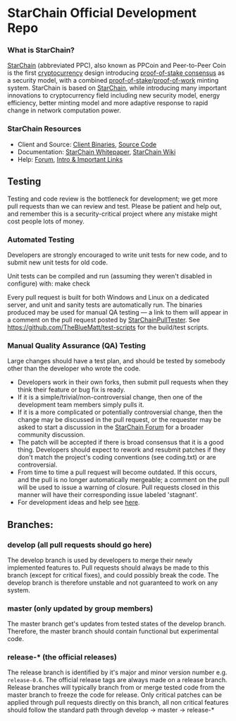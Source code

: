 
StarChain Official Development Repo
==================================





### What is StarChain?
[StarChain](https://StarChain.net) (abbreviated PPC), also known as PPCoin and Peer-to-Peer Coin is the first [cryptocurrency](https://en.wikipedia.org/wiki/Cryptocurrency) design introducing [proof-of-stake consensus](https://StarChain.net/assets/paper/StarChain-paper.pdf) as a security model, with a combined [proof-of-stake](https://StarChain.net/assets/paper/StarChain-paper.pdf)/[proof-of-work](https://en.wikipedia.org/wiki/Proof-of-work_system) minting system. StarChain is based on [StarChain](https://StarChain.org), while introducing many important innovations to cryptocurrency field including new security model, energy efficiency, better minting model and more adaptive response to rapid change in network computation power.

### StarChain Resources
* Client and Source:
[Client Binaries](https://StarChain.net/download),
[Source Code](https://github.com/StarChain/StarChain)
* Documentation: [StarChain Whitepaper](https://StarChain.net/whitepaper),
[StarChain Wiki](https://github.com/StarChain/StarChain/wiki)
* Help: 
[Forum](https://talk.StarChain.net),
[Intro & Important Links](https://talk.StarChain.net/t/what-is-StarChain-intro-important-links/2889)

Testing
-------

Testing and code review is the bottleneck for development; we get more pull
requests than we can review and test. Please be patient and help out, and
remember this is a security-critical project where any mistake might cost people
lots of money.

### Automated Testing

Developers are strongly encouraged to write unit tests for new code, and to
submit new unit tests for old code.

Unit tests can be compiled and run (assuming they weren't disabled in configure) with:
  make check

Every pull request is built for both Windows and Linux on a dedicated server,
and unit and sanity tests are automatically run. The binaries produced may be
used for manual QA testing — a link to them will appear in a comment on the
pull request posted by [StarChainPullTester](https://github.com/StarChainPullTester). See https://github.com/TheBlueMatt/test-scripts
for the build/test scripts.

### Manual Quality Assurance (QA) Testing

Large changes should have a test plan, and should be tested by somebody other
than the developer who wrote the code.

* Developers work in their own forks, then submit pull requests when they think their feature or bug fix is ready.
* If it is a simple/trivial/non-controversial change, then one of the development team members simply pulls it.
* If it is a more complicated or potentially controversial change, then the change may be discussed in the pull request, or the requester may be asked to start a discussion in the [StarChain Forum](https://talk.StarChain.net) for a broader community discussion. 
* The patch will be accepted if there is broad consensus that it is a good thing. Developers should expect to rework and resubmit patches if they don't match the project's coding conventions (see coding.txt) or are controversial.
* From time to time a pull request will become outdated. If this occurs, and the pull is no longer automatically mergeable; a comment on the pull will be used to issue a warning of closure.  Pull requests closed in this manner will have their corresponding issue labeled 'stagnant'.
* For development ideas and help see [here](https://talk.StarChain.net/c/protocol).

## Branches:

### develop (all pull requests should go here)
The develop branch is used by developers to merge their newly implemented features to.
Pull requests should always be made to this branch (except for critical fixes), and could possibly break the code.
The develop branch is therefore unstable and not guaranteed to work on any system.

### master (only updated by group members)
The master branch get's updates from tested states of the develop branch.
Therefore, the master branch should contain functional but experimental code.

### release-* (the official releases)
The release branch is identified by it's major and minor version number e.g. `release-0.6`.
The official release tags are always made on a release branch.
Release branches will typically branch from or merge tested code from the master branch to freeze the code for release.
Only critical patches can be applied through pull requests directly on this branch, all non critical features should follow the standard path through develop -> master -> release-*
